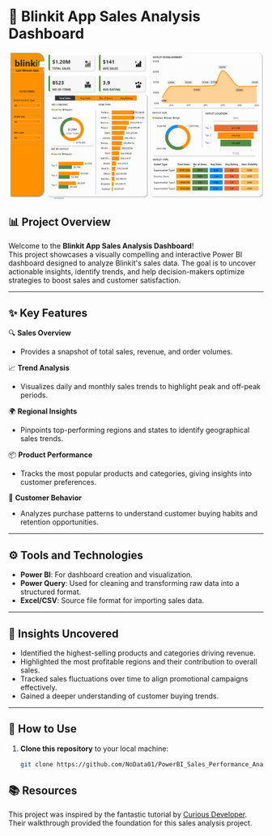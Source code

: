# 🚀 Blinkit App Sales Analysis Dashboard  
![Dashboard](static/Blinkitdashboard.png)

## 📊 Project Overview  
Welcome to the **Blinkit App Sales Analysis Dashboard**!  
This project showcases a visually compelling and interactive Power BI dashboard designed to analyze Blinkit's sales data. The goal is to uncover actionable insights, identify trends, and help decision-makers optimize strategies to boost sales and customer satisfaction.

---

## ✨ Key Features  
🔍 **Sales Overview**  
- Provides a snapshot of total sales, revenue, and order volumes.  

📈 **Trend Analysis**  
- Visualizes daily and monthly sales trends to highlight peak and off-peak periods.  

🌍 **Regional Insights**  
- Pinpoints top-performing regions and states to identify geographical sales trends.  

📦 **Product Performance**  
- Tracks the most popular products and categories, giving insights into customer preferences.  

🛒 **Customer Behavior**  
- Analyzes purchase patterns to understand customer buying habits and retention opportunities.  

---

## ⚙️ Tools and Technologies  
- **Power BI**: For dashboard creation and visualization.  
- **Power Query**: Used for cleaning and transforming raw data into a structured format.  
- **Excel/CSV**: Source file format for importing sales data.

---

## 🌟 Insights Uncovered  
- Identified the highest-selling products and categories driving revenue.  
- Highlighted the most profitable regions and their contribution to overall sales.  
- Tracked sales fluctuations over time to align promotional campaigns effectively.  
- Gained a deeper understanding of customer buying trends.

---

## 🚀 How to Use  
1. **Clone this repository** to your local machine:  
   ```bash
   git clone https://github.com/NoData01/PowerBI_Sales_Performance_Analysis_of_Blinkit_App.git


## 📚 Resources  
This project was inspired by the fantastic tutorial by [Curious Developer](https://www.youtube.com/watch?v=mmxVCFceQgU).  
Their walkthrough provided the foundation for this sales analysis project.
